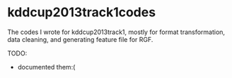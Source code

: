 kddcup2013track1codes
=====================

The codes I wrote for kddcup2013track1, mostly for format transformation, data cleaning, and generating feature file for RGF.

TODO:
* documented them:(
